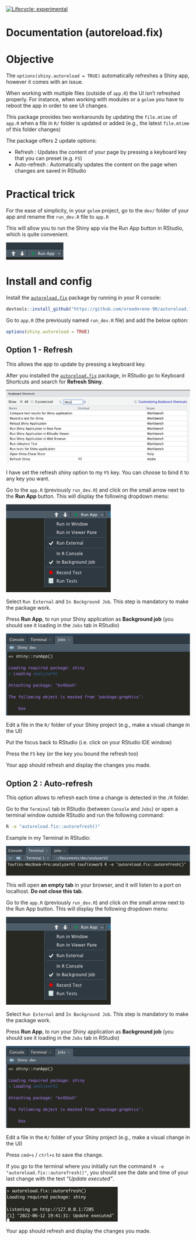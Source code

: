 
<!-- README.md is generated from README.Rmd. Please edit that file -->
<!-- badges: start -->

[![Lifecycle:
experimental](https://img.shields.io/badge/lifecycle-experimental-orange.svg)](https://lifecycle.r-lib.org/articles/stages.html#experimental)
<!-- badges: end -->

# Documentation (autoreload.fix)

# Objective

The `options(shiny.autoreload = TRUE)` automatically refreshes a Shiny
app, however it comes with an issue.

When working with multiple files (outside of `app.R`) the UI isn’t
refreshed properly. For instance, when working with modules or a `golem`
you have to reboot the app in order to see UI changes.

This package provides two workarounds by updating the `file.mtime` of
`app.R` when a file in `R/` folder is updated or added (e.g., the latest
`file.mtime` of this folder changes)

The package offers 2 update options:

-   Refresh : Updates the content of your page by pressing a keyboard
    key that you can preset (e.g. `F5`)
-   Auto-refresh : Automatically updates the content on the page when
    changes are saved in RStudio

# Practical trick

For the ease of simplicity, in your `golem` project, go to the `dev/`
folder of your app and rename the `run_dev.R` file to `app.R`

This will allow you to run the Shiny app via the Run App button in
RStudio, which is quite convenient.

![Untitled](man/figures/run_app.png)

# Install and config

Install the
[`autoreload.fix`](https://github.com/vreederene-90/autoreload.fix)
package by running in your R console:

``` r
devtools::install_github("https://github.com/vreederene-90/autoreload.fix")
```

Go to `app.R` (the previously named `run_dev.R` file) and add the below
option:

``` r
options(shiny.autoreload = TRUE)
```

## Option 1 - Refresh

This allows the app to update by pressing a keyboard key.

After you installed the
[`autoreload.fix`](https://github.com/vreederene-90/autoreload.fix)
package, in RStudio go to Keyboard Shortcuts and search for **Refresh
Shiny**.

![Untitled](man/figures/keyboard_shortcuts.png)

I have set the refresh shiny option to my `F5` key. You can choose to
bind it to any key you want.

Go to the `app.R` (previously `run_dev.R`) and click on the small arrow
next to the **Run App** button. This will display the following dropdown
menu:

![Untitled](man/figures/run_external.png)

Select `Run External` and `In Background Job`. This step is mandatory to
make the package work.

Press **Run App**, to run your Shiny application as **Background job**
(you should see it loading in the `Jobs` tab in RStudio)

![Untitled](man/figures/jobs.png)

Edit a file in the `R/` folder of your Shiny project (e.g., make a
visual change in the UI)

Put the focus back to RStudio (i.e. click on your RStudio IDE window)

Press the `F5` key (or the key you bound the refresh too)

Your app should refresh and display the changes you made.

## Option 2 : Auto-refresh

This option allows to refresh each time a change is detected in the `/R`
folder.

Go to the `Terminal` tab in RStudio (between `Console` and `Jobs`) or
open a terminal window outside RStudio and run the following command:

``` bash
R -e "autoreload.fix::autorefresh()"
```

Example in my Terminal in RStudio:

![Untitled](man/figures/terminal.png)

This will open **an empty tab** in your browser, and it will listen to a
port on localhost. **Do not close this tab**.

Go to the `app.R` (previously `run_dev.R`) and click on the small arrow
next to the Run App button. This will display the following dropdown
menu:

![Untitled](man/figures/run_external.png)

Select `Run External` and `In Background Job`. This step is mandatory to
make the package work.

Press **Run App**, to run your Shiny application as **Background job**
(you should see it loading in the `Jobs` tab in RStudio)

![Untitled](man/figures/jobs.png)

Edit a file in the `R/` folder of your Shiny project (e.g., make a
visual change in the UI)

Press `cmd+s` / `ctrl+s` to save the change.

If you go to the terminal where you initially run the command
`R -e "autoreload.fix::autorefresh()"`, you should see the date and time
of your last change with the text *“Update executed”*.

![Untitled](man/figures/update_executed.png)

Your app should refresh and display the changes you made.
